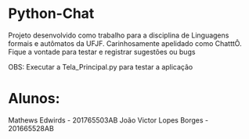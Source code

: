 # Python-Chat
Projeto desenvolvido como trabalho para a disciplina de Linguagens formais e autômatos da UFJF. Carinhosamente apelidado como ChatttÔ.
Fique a vontade para testar e registrar sugestões ou bugs

OBS: Executar a Tela_Principal.py para testar a aplicação

# Alunos:
Mathews Edwirds - 201765503AB
João Victor Lopes Borges - 201665528AB
